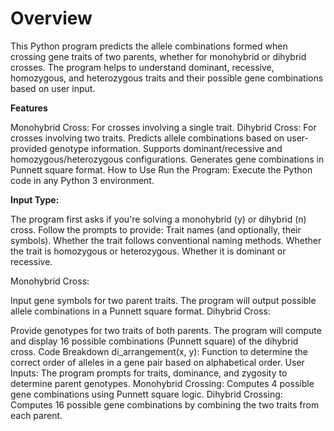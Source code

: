 # Overview
This Python program predicts the allele combinations formed when crossing gene traits of two parents, whether for monohybrid or dihybrid crosses. The program helps to understand dominant, recessive, homozygous, and heterozygous traits and their possible gene combinations based on user input.

**Features**

Monohybrid Cross: For crosses involving a single trait.
Dihybrid Cross: For crosses involving two traits.
Predicts allele combinations based on user-provided genotype information.
Supports dominant/recessive and homozygous/heterozygous configurations.
Generates gene combinations in Punnett square format.
How to Use
Run the Program: Execute the Python code in any Python 3 environment.

**Input Type:**

The program first asks if you're solving a monohybrid (y) or dihybrid (n) cross.
Follow the prompts to provide:
Trait names (and optionally, their symbols).
Whether the trait follows conventional naming methods.
Whether the trait is homozygous or heterozygous.
Whether it is dominant or recessive.

Monohybrid Cross:


Input gene symbols for two parent traits.
The program will output possible allele combinations in a Punnett square format.
Dihybrid Cross:


Provide genotypes for two traits of both parents.
The program will compute and display 16 possible combinations (Punnett square) of the dihybrid cross.
Code Breakdown
di_arrangement(x, y): Function to determine the correct order of alleles in a gene pair based on alphabetical order.
User Inputs: The program prompts for traits, dominance, and zygosity to determine parent genotypes.
Monohybrid Crossing: Computes 4 possible gene combinations using Punnett square logic.
Dihybrid Crossing: Computes 16 possible gene combinations by combining the two traits from each parent.
